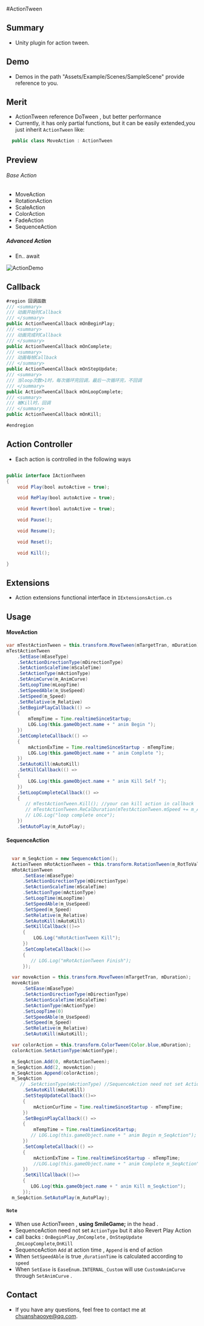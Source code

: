 #ActionTween

## Summary
- Unity plugin for action tween.

## Demo
- Demos in the path "Assets/Example/Scenes/SampleScene" provide reference to you.

## Merit
- ActionTween reference DoTween , but better performance
- Currently, it has only partial functions, but it can be easily extended,you just inherit `ActionTween` like:
```Java
  public class MoveAction : ActionTween
```

## Preview
###### Base Action
- MoveAction
- RotationAction
- ScaleAction
- ColorAction
- FadeAction
- SequenceAction

##### Advanced Action
- En.. await

![ActionDemo](./ReadMe_Image/ActionTween.gif)

## Callback

```Java
#region 回调函数
/// <summary>
/// 动画开始时Callback
/// </summary>
public ActionTweenCallback mOnBeginPlay;
/// <summary>
/// 动画完成时Callback
/// </summary>
public ActionTweenCallback mOnComplete;
/// <summary>
/// 动画每帧Callback
/// </summary>
public ActionTweenCallback mOnStepUpdate;
/// <summary>
/// 当loop次数>1时，每次循环完回调，最后一次循环完，不回调
/// </summary>
public ActionTweenCallback mOnLoopComplete;
/// <summary>
/// 被Kill时，回调
/// </summary>
public ActionTweenCallback mOnKill;

#endregion
```

## Action Controller

- Each action is controlled in the following ways

```Java

public interface IActionTween
{
    void Play(bool autoActive = true);

    void RePlay(bool autoActive = true);

    void Revert(bool autoActive = true);

    void Pause();

    void Resume();

    void Reset();

    void Kill();

}

```
## Extensions

- Action extensions functional interface in `IExtensionsAction.cs`

## Usage
#### MoveAction
```Java
var mTestActionTween = this.transform.MoveTween(mTargetTran, mDuration);
mTestActionTween
    .SetEase(mEaseType)
    .SetActionDirectionType(mDirectionType)
    .SetActionScaleTime(mScaleTime)
    .SetActionType(mActionType)
    .SetAnimCurve(m_AnimCurve)
    .SetLoopTime(mLoopTime)
    .SetSpeedAble(m_UseSpeed)
    .SetSpeed(m_Speed)
    .SetRelative(m_Relative)
    .SetBeginPlayCallback(() =>
    {
        mTempTime = Time.realtimeSinceStartup;
        LOG.Log(this.gameObject.name + " anim Begin ");
    })
    .SetCompleteCallback(() =>
    {
        mActionExTime = Time.realtimeSinceStartup - mTempTime;
        LOG.Log(this.gameObject.name + " anim Complete ");
    })
    .SetAutoKill(mAutoKill)
    .SetKillCallback(() =>
    {
        LOG.Log(this.gameObject.name + " anim Kill Self ");
    })
    .SetLoopCompleteCallback(() =>
    {
       // mTestActionTween.Kill(); //your can kill action in callback
       // mTestActionTween.ReCalDuration(mTestActionTween.mSpeed += m_AddSpeed);
       // LOG.Log("loop complete once");
    })
    .SetAutoPlay(m_AutoPlay);
```

#### SequenceAction
```Java

  var m_SeqAction = new SequenceAction();
  ActionTween mRotActionTween = this.transform.RotationTween(m_RotToValue, mDuration, m_RotModle);
  mRotActionTween
      .SetEase(mEaseType)
      .SetActionDirectionType(mDirectionType)
      .SetActionScaleTime(mScaleTime)
      .SetActionType(mActionType)
      .SetLoopTime(mLoopTime)
      .SetSpeedAble(m_UseSpeed)
      .SetSpeed(m_Speed)
      .SetRelative(m_Relative)
      .SetAutoKill(mAutoKill)
      .SetKillCallback(()=>
      {
          LOG.Log("mRotActionTween Kill");
      })
      .SetCompleteCallback(()=>
      {
         // LOG.Log("mRotActionTween Finish");
      });

  var moveAction = this.transform.MoveTween(mTargetTran, mDuration);
  moveAction
      .SetEase(mEaseType)
      .SetActionDirectionType(mDirectionType)
      .SetActionScaleTime(mScaleTime)
      .SetActionType(mActionType)
      .SetLoopTime(0)
      .SetSpeedAble(m_UseSpeed)
      .SetSpeed(m_Speed)
      .SetRelative(m_Relative)
      .SetAutoKill(mAutoKill);

  var colorAction = this.transform.ColorTween(Color.blue,mDuration);
  colorAction.SetActionType(mActionType);

  m_SeqAction.Add(0, mRotActionTween);
  m_SeqAction.Add(2, moveAction);
  m_SeqAction.Append(colorAction);
  m_SeqAction
     // .SetActionType(mActionType) //SequenceAction need not set ActionType
      .SetAutoKill(mAutoKill)
      .SetStepUpdateCallback(()=>
      {
          mActionCurTime = Time.realtimeSinceStartup - mTempTime;
      })
      .SetBeginPlayCallback(() =>
      {
          mTempTime = Time.realtimeSinceStartup;
         // LOG.Log(this.gameObject.name + " anim Begin m_SeqAction");
      })
      .SetCompleteCallback(() =>
      {
          mActionExTime = Time.realtimeSinceStartup - mTempTime;
          //LOG.Log(this.gameObject.name + " anim Complete m_SeqAction");
      })
      .SetKillCallback(()=>
      {
         LOG.Log(this.gameObject.name + " anim Kill m_SeqAction");
      });
  m_SeqAction.SetAutoPlay(m_AutoPlay);

```


#### `Note`
* When use ActionTween , **using SmileGame;** in the head .
* SequenceAction need not set `ActionType` but it also Revert Play Action
* call backs : `OnBeginPlay` ,`OnComplete` , `OnStepUpdate` ,`OnLoopComplete`,`OnKill`
* SequenceAction `Add` at action time , `Append` is end of action
* When `SetSpeedAble` is true ,`durationTime` is calculated according to `speed`
* When `SetEase` is `EaseEnum.INTERNAL_Custom` will use `CustomAnimCurve` through `SetAnimCurve` .

## Contact
- If you have any questions, feel free to contact me at chuanshaooye@qq.com.
